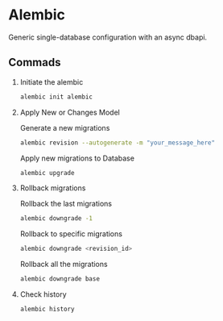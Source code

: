 # Alembic

Generic single-database configuration with an async dbapi.

## Commads

1. Initiate the alembic

    ```sh
    alembic init alembic
    ```

2. Apply New or Changes Model

    Generate a new migrations

    ```sh
    alembic revision --autogenerate -m "your_message_here"
    ```

    Apply new migrations to Database

    ```sh
    alembic upgrade
    ```

3. Rollback migrations

    Rollback the last migrations

    ```sh
    alembic downgrade -1
    ```

    Rollback to specific migrations

    ```sh
    alembic downgrade <revision_id>
    ```

    Rollback all the migrations

    ```sh
    alembic downgrade base
    ```

4. Check history

    ```sh
    alembic history
    ```
